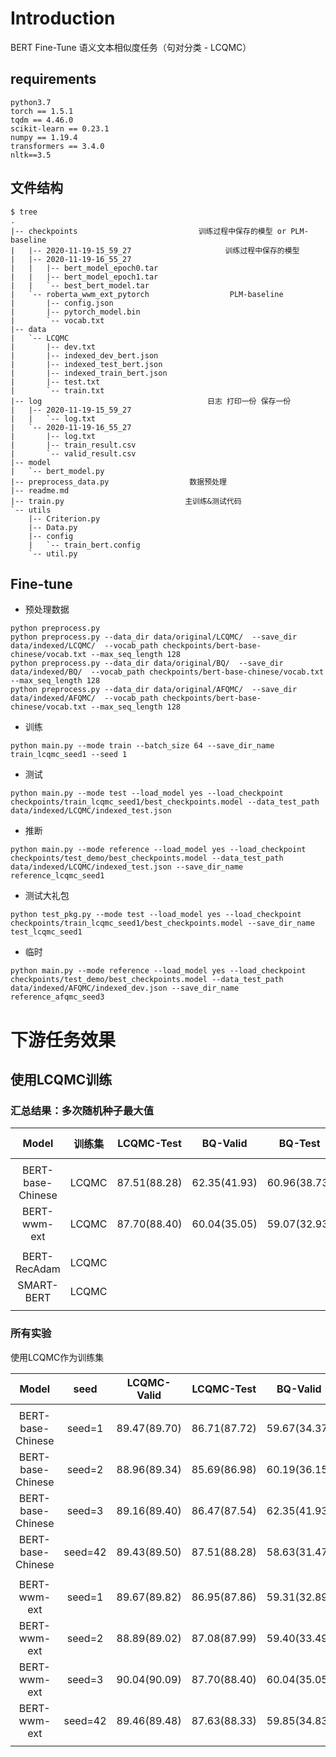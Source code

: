 
# Introduction

BERT Fine-Tune 语义文本相似度任务（句对分类 - LCQMC）

##  requirements
```angular2
python3.7
torch == 1.5.1
tqdm == 4.46.0
scikit-learn == 0.23.1
numpy == 1.19.4
transformers == 3.4.0
nltk==3.5
```

## 文件结构

```
$ tree
.
|-- checkpoints                           训练过程中保存的模型 or PLM-baseline 
|   |-- 2020-11-19-15_59_27                     训练过程中保存的模型 
|   |-- 2020-11-19-16_55_27
|   |   |-- bert_model_epoch0.tar
|   |   |-- bert_model_epoch1.tar
|   |   `-- best_bert_model.tar
|   `-- roberta_wwm_ext_pytorch                  PLM-baseline 
|       |-- config.json
|       |-- pytorch_model.bin
|       `-- vocab.txt
|-- data
|   `-- LCQMC
|       |-- dev.txt
|       |-- indexed_dev_bert.json
|       |-- indexed_test_bert.json
|       |-- indexed_train_bert.json
|       |-- test.txt
|       `-- train.txt
|-- log                                     日志 打印一份 保存一份
|   |-- 2020-11-19-15_59_27
|   |   `-- log.txt
|   `-- 2020-11-19-16_55_27
|       |-- log.txt
|       |-- train_result.csv
|       `-- valid_result.csv
|-- model                     
|   `-- bert_model.py
|-- preprocess_data.py                  数据预处理
|-- readme.md      
|-- train.py                           主训练&测试代码
`-- utils
    |-- Criterion.py
    |-- Data.py
    |-- config
    |   `-- train_bert.config
    `-- util.py

```


##  Fine-tune

* 预处理数据
```
python preprocess.py
python preprocess.py --data_dir data/original/LCQMC/  --save_dir data/indexed/LCQMC/  --vocab_path checkpoints/bert-base-chinese/vocab.txt --max_seq_length 128
python preprocess.py --data_dir data/original/BQ/  --save_dir data/indexed/BQ/  --vocab_path checkpoints/bert-base-chinese/vocab.txt --max_seq_length 128
python preprocess.py --data_dir data/original/AFQMC/  --save_dir data/indexed/AFQMC/  --vocab_path checkpoints/bert-base-chinese/vocab.txt --max_seq_length 128

```

* 训练
```
python main.py --mode train --batch_size 64 --save_dir_name train_lcqmc_seed1 --seed 1 

```
* 测试
```
python main.py --mode test --load_model yes --load_checkpoint checkpoints/train_lcqmc_seed1/best_checkpoints.model --data_test_path data/indexed/LCQMC/indexed_test.json 

```

* 推断
```
python main.py --mode reference --load_model yes --load_checkpoint checkpoints/test_demo/best_checkpoints.model --data_test_path data/indexed/LCQMC/indexed_test.json --save_dir_name reference_lcqmc_seed1

```

* 测试大礼包
```
python test_pkg.py --mode test --load_model yes --load_checkpoint checkpoints/train_lcqmc_seed1/best_checkpoints.model --save_dir_name test_lcqmc_seed1 

```
* 临时
```
python main.py --mode reference --load_model yes --load_checkpoint checkpoints/test_demo/best_checkpoints.model --data_test_path data/indexed/AFQMC/indexed_dev.json --save_dir_name reference_afqmc_seed3

```



# 下游任务效果

## 使用LCQMC训练


### 汇总结果：多次随机种子最大值

| Model  | 训练集 | LCQMC-Test | BQ-Valid | BQ-Test | AFQMC-valid  |
| :----: | :----: | :----: | :----: | :----: | :----: |
|||||||
| BERT-base-Chinese | LCQMC  | 87.51(88.28)| 62.35(41.93)| 60.96(38.73)| 69.79(39.18)|
| BERT-wwm-ext      | LCQMC  | 87.70(88.40)| 60.04(35.05)| 59.07(32.93)| 70.18(39.44)|
|||||||
| BERT-RecAdam      | LCQMC  | | | | |
| SMART-BERT        | LCQMC  | | | | |
|||||||



### 所有实验


使用LCQMC作为训练集

| Model | seed | LCQMC-Valid  | LCQMC-Test | BQ-Valid | BQ-Test | AFQMC-valid  |
| :----:| :----: | :----: | :----: | :----: | :----: | :----: |
|||||||
| BERT-base-Chinese | seed=1  | 89.47(89.70) | 86.71(87.72)| 59.67(34.37)| 58.42(31.39)| 69.79(39.18)|
| BERT-base-Chinese | seed=2  | 88.96(89.34) | 85.69(86.98)| 60.19(36.15)| 59.39(34.15)| 69.25(41.36)|
| BERT-base-Chinese | seed=3  | 89.16(89.40) | 86.47(87.54)| 62.35(41.93)| 60.96(38.73)| 68.88(39.64)|
| BERT-base-Chinese | seed=42 | 89.43(89.50) | 87.51(88.28)| 58.63(31.47)| 58.34(30.73)| 69.65(39.58)|
|||||||
| BERT-wwm-ext | seed=1   | 89.67(89.82) | 86.95(87.86)| 59.31(32.89)| 58.26(30.27)| 70.11(37.74)|
| BERT-wwm-ext | seed=2   | 88.89(89.02) | 87.08(87.99)| 59.40(33.49)| 58.16(30.20)| 69.25(38.93)|
| BERT-wwm-ext | seed=3   | 90.04(90.09) | 87.70(88.40)| 60.04(35.05)| 58.54(31.31)| 69.02(38.19)|
| BERT-wwm-ext | seed=42  | 89.46(89.48) | 87.63(88.33)| 59.85(34.83)| 59.07(32.93)| 70.18(39.44)|
|||||||





